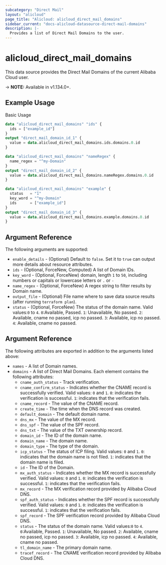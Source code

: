 ```yaml
---
subcategory: "Direct Mail"
layout: "alicloud"
page_title: "Alicloud: alicloud_direct_mail_domains"
sidebar_current: "docs-alicloud-datasource-direct-mail-domains"
description: |-
  Provides a list of Direct Mail Domains to the user.
---
```


# alicloud\_direct\_mail\_domains

This data source provides the Direct Mail Domains of the current Alibaba Cloud user.

-> **NOTE:** Available in v1.134.0+.

## Example Usage

Basic Usage

```terraform
data "alicloud_direct_mail_domains" "ids" {
  ids = ["example_id"]
}
output "direct_mail_domain_id_1" {
  value = data.alicloud_direct_mail_domains.ids.domains.0.id
}

data "alicloud_direct_mail_domains" "nameRegex" {
  name_regex = "^my-Domain"
}
output "direct_mail_domain_id_2" {
  value = data.alicloud_direct_mail_domains.nameRegex.domains.0.id
}

data "alicloud_direct_mail_domains" "example" {
  status   = "1"
  key_word = "^my-Domain"
  ids      = ["example_id"]
}
output "direct_mail_domain_id_3" {
  value = data.alicloud_direct_mail_domains.example.domains.0.id
}

```

## Argument Reference

The following arguments are supported:

* `enable_details` - (Optional) Default to `false`. Set it to `true` can output more details about resource attributes.
* `ids` - (Optional, ForceNew, Computed)  A list of Domain IDs.
* `key_word` - (Optional, ForceNew) domain, length `1` to `50`, including numbers or capitals or lowercase letters or `.` or `-`
* `name_regex` - (Optional, ForceNew) A regex string to filter results by Domain name.
* `output_file` - (Optional) File name where to save data source results (after running `terraform plan`).
* `status` - (Optional, ForceNew) The status of the domain name. Valid values:`0` to `4`. `0`:Available, Passed. `1`: Unavailable, No passed. `2`: Available, cname no passed, icp no passed. `3`: Available, icp no passed. `4`: Available, cname no passed.

## Argument Reference

The following attributes are exported in addition to the arguments listed above:

* `names` - A list of Domain names.
* `domains` - A list of Direct Mail Domains. Each element contains the following attributes:
	* `cname_auth_status` - Track verification.
	* `cname_confirm_status` - Indicates whether the CNAME record is successfully verified. Valid values: `0` and `1`. `0`: indicates the verification is successful. `1`: indicates that the verification fails.
	* `cname_record` - The value of the CNAME record.
	* `create_time` - The time when the DNS record was created.
	* `default_domain` - The default domain name.
	* `dns_mx` - The value of the MX record.
	* `dns_spf` - The value of the SPF record.
	* `dns_txt` - The value of the TXT ownership record.
	* `domain_id` - The ID of the domain name.
	* `domain_name` - The domain name.
	* `domain_type` - The type of the domain.
	* `icp_status` - The status of ICP filing. Valid values: `0` and `1`. `0`: indicates that the domain name is not filed. `1`: indicates that the domain name is filed. 
	* `id` - The ID of the Domain.
	* `mx_auth_status` - Indicates whether the MX record is successfully verified. Valid values: `0` and `1`. `0`: indicates the verification is successful. `1`: indicates that the verification fails.
	* `mx_record` - The MX verification record provided by Alibaba Cloud DNS.
	* `spf_auth_status` - Indicates whether the SPF record is successfully verified. Valid values: `0` and `1`. `0`: indicates the verification is successful. `1`: indicates that the verification fails.
	* `spf_record` - The SPF verification record provided by Alibaba Cloud DNS.
	* `status` - The status of the domain name. Valid values:`0` to `4`. `0`:Available, Passed. `1`: Unavailable, No passed. `2`: Available, cname no passed, icp no passed. `3`: Available, icp no passed. `4`: Available, cname no passed.
	* `tl_domain_name` - The primary domain name.
	* `tracef_record` - The CNAME verification record provided by Alibaba Cloud DNS.
